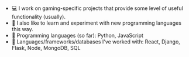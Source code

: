 - 💻 I work on gaming-specific projects that provide some level of useful functionality (usually).
- 📶 I also like to learn and experiment with new programming languages this way.
- 📝 Programming languages (so far): Python, JavaScript
- 📰 Languages/frameworks/databases I've worked with: React, Django, Flask, Node, MongoDB, SQL


<!---
kevin-helliwell/kevin-helliwell is a ✨ special ✨ repository because its `README.md` (this file) appears on your GitHub profile.
You can click the Preview link to take a look at your changes.
--->
